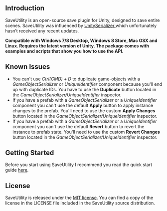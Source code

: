 ## Introduction
SaveUtility is an open-source save plugin for Unity, designed to save entire scenes. 
SaveUtility was influenced by [UnitySerializer ](http://whydoidoit.com/unityserializer) which unfortunately hasn’t received any recent updates.

**Compatible with Windows 7/8 Desktop, Windows 8 Store, Mac OSX and Linux. Requires the latest version of Unity.
The package comes with examples and scripts that show you how to use the API.**

## Known Issues
- You can't use *Ctrl(CMD) + D* to duplicate game-objects with a *GameObjectSerializer* or *UniqueIdentifier* component because you'll end up with duplicate IDs. You have to use the **Duplicate** button located in the *GameObjectSerializer/UniqueIdentifier* inspector.
- If you have a prefab with a *GameObjectSerializer* or a *UniqueIdentifier* component you can't use the default **Apply** button to apply instance changes to the prefab. You'll need to use the custom **Apply Changes** button located in the *GameObjectSerializer/UniqueIdentifier* inspector.
- If you have a prefab with a *GameObjectSerializer* or a *UniqueIdentifier* component you can't use the default **Revert** button to revert the instance to prefab state. You'll need to use the custom **Revert Changes** button located in the *GameObjectSerializer/UniqueIdentifier* inspector.

## Getting Started
Before you start using SaveUtility I recommend you read the quick start guide [here](https://docs.google.com/document/d/1iLQm2USVTSERdJEx-rLWS9Kfh4-EyiBoFBqnOk9QZqA/edit).

## License
SaveUtility is released under the [MIT license](http://opensource.org/licenses/MIT). You can find a copy of the license in the LICENSE file included in the SaveUtility source distribution.
